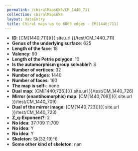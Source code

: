 ```yaml
--- 
 permalink: /chiralMaps6kE/CM_1440_711 
 collection: chiralMaps6kE
 layout: dataEntry
 title: Chiral maps up to 6000 edges - CM[1440;711]
---
```


- **ID**: [CM[1440;711]]({{ site.url }}/test/CM_1440_711)
- **Genus of the underlying surface**: 625
- **Length of the face**: 18
- **Valency**: 90
- **Length of the Petrie polygon**: 10
- **Is the automorphism group solvable?**: S
- **Number of vertices**: 32
- **Number of edges**: 1440
- **Number of faces**: 160
- **The map is self-**: none
- **Dual map**: [CM[1440;726]]({{ site.url }}/test/CM_1440_726)
- **Mirror (enantihomorphic) map**: [CM[1440;709]]({{ site.url }}/test/CM_1440_709)
- **Dual of the mirror image**: [CM[1440;723]]({{ site.url }}/test/CM_1440_723)
- **Z_q-Exponent?**: 2
- **No idea**:  37:709 11:709
- **No idea**: Y
- **No idea**: Y
- **Skeleton**: Sk(32;19)^6
- **Some other kind of skeleton**: nan
